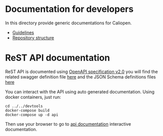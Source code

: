 # Documentation for developers

In this directory provide generic documentations for Caliopen.

* [Guidelines](Guidelines.md)
* [Repository structure](Repository_structure.md)

# ReST API documentation

ReST API is documented using [OpenAPI specification v2.0](https://github.com/OAI/OpenAPI-Specification/blob/master/versions/2.0.md)
you will find the related swagger definition file [here](../api/swagger.json) and the JSON Schema definitions files [here](../../src/backend/defs/rest-api/)

You can interact with the API using auto generated documentation.
Using docker containers, just run:

```
cd ../../devtools
docker-compose build
docker-compose up -d api
```

Then use your browser to go to [api documentation](http://localhost:6543/api-ui/#/) interactive documentation.
